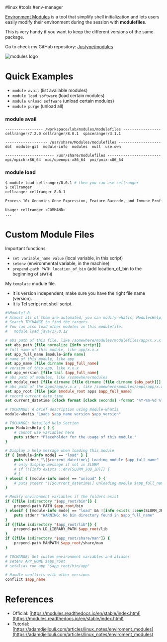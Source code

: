 #linux #tools #env-manager

[Environment Modules](https://modules.sourceforge.net/) is a tool that simplify shell initialization and lets users easily modify their environment during the session with **modulefiles**.

This is very handy if you want to keep the different versions of the same package.

Go to check my GitHub repository: [Justype/modules](https://github.com/Justype/modules)

![modules logo](https://modules.sourceforge.net/modules_red.svg)

# Quick Examples

- `module avail` (list available modules)
- `module load software` (load certain modules)
- `module unload software` (unload certain modules)
- `module purge` (unload all)

### module avail

```
----------------- /workspace/lab/modules/modulefiles -----------------
cellranger/7.2.0 cellranger/8.0.1  spaceranger/3.1.1

------------------- /usr/share/Modules/modulefiles -------------------
dot  module-git  module-info  modules  null  use.own

---------------------- /usr/share/modulefiles ------------------------
mpi/mpich-x86_64  mpi/openmpi-x86_64  pmi/pmix-x86_64
```

### module load

```bash
$ module load cellranger/8.0.1 # then you can use cellranger
$ cellranger
cellranger cellranger-8.0.1

Process 10x Genomics Gene Expression, Feature Barcode, and Immune Profiling data

Usage: cellranger <COMMAND>
...
```

# Custom Module Files

Important functions

- `set variable_name value` (local variable, in this script)
- `setenv` (environmental variable, in the machine)
- `prepend-path PATH location_of_bin` (add location_of_bin to the beginning of `$PATH`)

My `template` module file.

- It is version independent, make sure you have the right file name (version).
- It is Tcl script not shell script.

```tcl
#%Module1.0
# Almost all of them are automated, you can modify whatis, ModulesHelp, and APP_HOME as needed.
# Search TOCHANGE to find the targets.
# You can also load other modules in this modulefile.
#   module load java/17.0.12

# abs path of this file, like /somewhere/modules/modulefiles/app/x.x.x
set abs_path [file normalize [info script]]
# full name of this module, like app/x.x.x
set app_full_name [module-info name]
# name of this module, like app
set app_name [file dirname $app_full_name]
# version of this app, like x.x.x
set app_version [file tail $app_full_name]
# abs path of modules, like /somewhere/modules
set module_root [file dirname [file dirname [file dirname $abs_path]]]
# abs path of the apps/app/x.x.x , like /somewhere/modules/apps/app/x.x.x
set app_root [file join $module_root apps $app_full_name]
# record current date time
set current_datetime [clock format [clock seconds] -format "%Y-%m-%d %T"]

# TOCHANGE: A brief description using module-whatis
module-whatis "Loads $app_name version $app_version"

# TOCHANGE: Detailed Help Section
proc ModulesHelp { } {
    # cannot use variables here
    puts stderr "Placeholder for the usage of this module."
}

# Display a help message when loading this module
if { [module-info mode] == "load" } {
    puts stderr "\[$current_datetime\] Loading module $app_full_name"
    # only display message if not in SLURM
    # if {![info exists ::env(SLURM_JOB_ID)]} {
    # }
} elseif { [module-info mode] == "unload" } {
    # puts stderr "\[$current_datetime\] Unloading module $app_full_name"
}

# Modify environment variables if the folders exist
if {[file isdirectory "$app_root/bin"]} {
    prepend-path PATH $app_root/bin
} elseif { [module-info mode] == "load" && ![info exists ::env(SLURM_JOB_ID)] } {
    puts stderr "WARNING: No bin directory found in $app_full_name"
}
if {[file isdirectory "$app_root/lib"]} {
    prepend-path LD_LIBRARY_PATH $app_root/lib
}
if {[file isdirectory "$app_root/share/man"]} {
    prepend-path MANPATH $app_root/share/man
}

# TOCHANGE: Set custom environment variables and aliases
# setenv APP_HOME $app_root
# setalias run_app "$app_root/bin/app"

# Handle conflicts with other versions
conflict $app_name

```

# References

- Official: [https://modules.readthedocs.io/en/stable/index.html](https://modules.readthedocs.io/en/stable/index.html)
- Tutorial: [https://adamdjellouli.com/articles/linux_notes/enviroment_modules](https://adamdjellouli.com/articles/linux_notes/enviroment_modules)